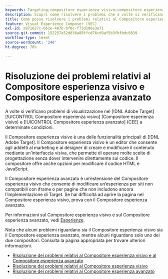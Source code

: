 ```yaml
---
keywords: Targeting;compositore esperienza visivo;compositore esperienza visivo avanzato;VEC;risoluzione dei problemi del compositore esperienza visivo;risoluzione dei problemi;compositore esperienza avanzato;TLS;TLS 1.2
description: Scopri come risolvere i problemi che a volte si verificano nel Compositore esperienza visivo e nel Compositore esperienza avanzato in determinate condizioni.
title: Come posso risolvere i problemi relativi al Compositore esperienza visivo e al Compositore esperienza avanzato?
feature: Visual Experience Composer (VEC)
exl-id: a971627c-662e-487b-bf0c-f73d196e3e71
source-git-commit: 152257a52d836a88ffcd76cd9af5b3fbfbdc0839
workflow-type: tm+mt
source-wordcount: '248'
ht-degree: 78%

---
```


# Risoluzione dei problemi relativi al Compositore esperienza visivo e Compositore esperienza avanzato

A volte si verificano problemi di visualizzazione nel [!DNL Adobe Target] [!UICONTROL Compositore esperienza visivo] (Compositore esperienza visivo) e [!UICONTROL Compositore esperienza avanzato] (CEE) a determinate condizioni.

Il Compositore esperienza visivo è una delle funzionalità principali di [!DNL Adobe Target]. Il Compositore esperienza visivo è un editor che consente agli addetti al marketing e ai designer di creare e modificare il contenuto mediante un’interfaccia visiva, che permette di operare molte scelte di progettazione senza dover intervenire direttamente sul codice. Il compositore offre anche opzioni per modificare il codice HTML e JavaScript.

Il Compositore esperienza avanzato è un’estensione del Compositore esperienza visivo che consente di modificare un’esperienza per siti non compatibili con iframe o per pagine che non includono ancora l’implementazione di Target. Se hai difficoltà ad aprire la pagina nel Compositore esperienza visivo, prova con il Compositore esperienza avanzato.

Per informazioni sul Compositore esperienza visivo e sul Compositore esperienza avanzato, vedi [Esperienze](/help/main/c-experiences/experiences.md#concept_A2E10F6AFB3D4AEAB6951EE14688848D).

Nota che alcuni problemi riguardano sia il Compositore esperienza visivo sia il Compositore esperienza avanzato, mentre alcuni riguardano solo uno dei due compositori. Consulta la pagina appropriata per trovare ulteriori informazioni.

* [Risoluzione dei problemi relativi al Compositore esperienza visivo e al Compositore esperienza avanzato](/help/main/c-experiences/c-visual-experience-composer/r-troubleshoot-composer/issues-related-to-the-visual-experience-composer-vec-and-enhanced-experience-composer-eec.md)
* [Risoluzione dei problemi relativi al Compositore esperienza visivo](/help/main/c-experiences/c-visual-experience-composer/r-troubleshoot-composer/troubleshooting-issues-related-to-the-visual-experience-composer-vec.md)
* [Risoluzione dei problemi relativi al Compositore esperienza avanzato](/help/main/c-experiences/c-visual-experience-composer/r-troubleshoot-composer/troubleshooting-issues-related-to-the-enhanced-experience-composer-eec.md)
